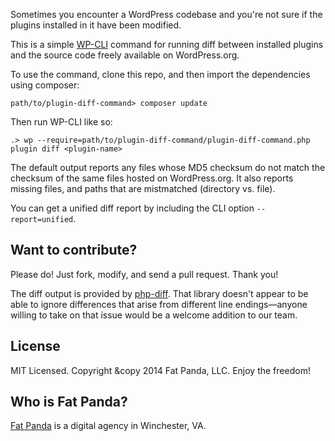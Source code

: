 Sometimes you encounter a WordPress codebase and you're not sure
if the plugins installed in it have been modified.

This is a simple [WP-CLI](http://wp-cli.org/) command for running diff between installed
plugins and the source code freely available on WordPress.org.

To use the command, clone this repo, and then import the dependencies
using composer:

    path/to/plugin-diff-command> composer update

Then run WP-CLI like so:

    .> wp --require=path/to/plugin-diff-command/plugin-diff-command.php plugin diff <plugin-name>

The default output reports any files whose MD5 checksum do not match
the checksum of the same files hosted on WordPress.org. It also
reports missing files, and paths that are mistmatched (directory vs. file).

You can get a unified diff report by including the CLI option `--report=unified`.

## Want to contribute?

Please do! Just fork, modify, and send a pull request. Thank you!

The diff output is provided by [php-diff](https://github.com/chrisboulton/php-diff).
That library doesn't appear to be able to ignore differences that arise
from different line endings&mdash;anyone willing to take on that issue
would be a welcome addition to our team.

## License

MIT Licensed. Copyright &copy 2014 Fat Panda, LLC. Enjoy the freedom!

## Who is Fat Panda?

[Fat Panda](http://fatpandadev.com) is a digital agency in Winchester, VA.
